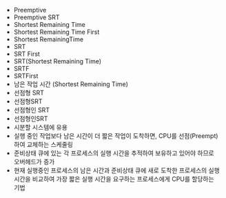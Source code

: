 ﻿- Preemptive
- Preemptive SRT
- Shortest Remaining Time
- Shortest Remaining Time First
- Shortest RemainingTime
- SRT
- SRT First
- SRT(Shortest Remaining Time)
- SRTF
- SRTFirst
- 남은 작업 시간 (Shortest Remaining Time)
- 선점형 SRT
- 선점형SRT
- 선점형인 SRT
- 선점형인SRT
- 시분할 시스템에 유용
- 실행 중인 작업보다 남은 시간이 더 짧은 작업이 도착하면, CPU를 선점(Preempt)하여 교체하는 스케줄링
- 준비상태 큐에 있는 각 프로세스의 실행 시간을 추적하여 보유하고 있어야 하므로 오버헤드가 증가
- 현재 실행중인 프로세스의 남은 시간과 준비상태 큐에 새로 도착한 프로세스의 실행 시간을 비교하여 가장 짧은 실행 시간을 요구하는 프로세스에게 CPU를 할당하는 기법
